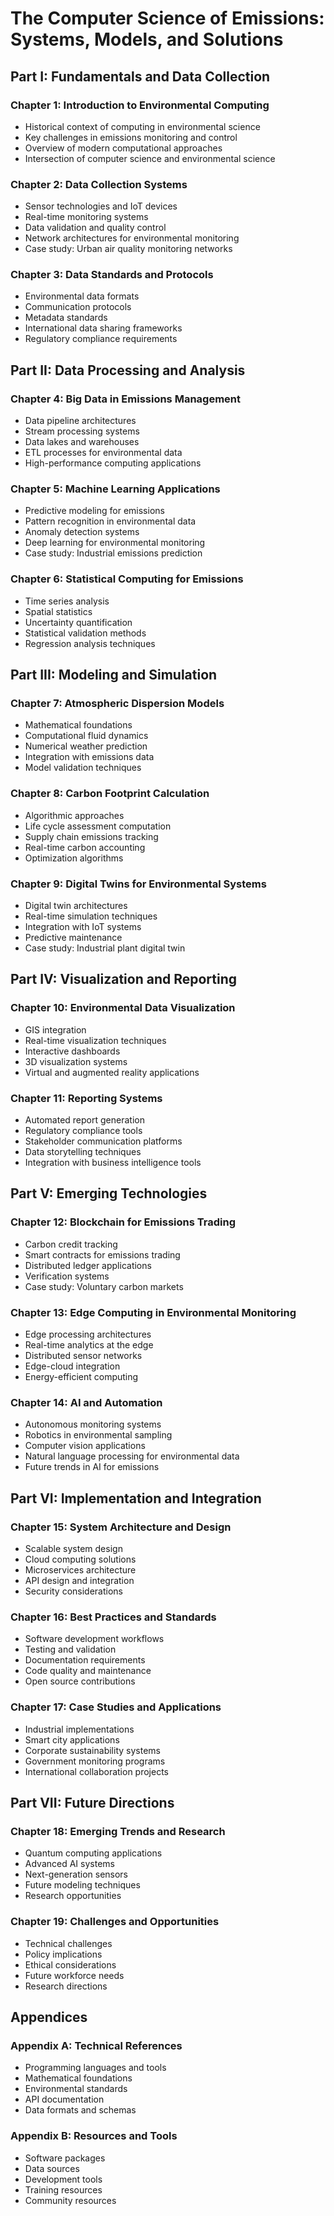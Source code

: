 # The Computer Science of Emissions: Systems, Models, and Solutions

## Part I: Fundamentals and Data Collection

### Chapter 1: Introduction to Environmental Computing

- Historical context of computing in environmental science
- Key challenges in emissions monitoring and control
- Overview of modern computational approaches
- Intersection of computer science and environmental science

### Chapter 2: Data Collection Systems

- Sensor technologies and IoT devices
- Real-time monitoring systems
- Data validation and quality control
- Network architectures for environmental monitoring
- Case study: Urban air quality monitoring networks

### Chapter 3: Data Standards and Protocols

- Environmental data formats
- Communication protocols
- Metadata standards
- International data sharing frameworks
- Regulatory compliance requirements

## Part II: Data Processing and Analysis

### Chapter 4: Big Data in Emissions Management

- Data pipeline architectures
- Stream processing systems
- Data lakes and warehouses
- ETL processes for environmental data
- High-performance computing applications

### Chapter 5: Machine Learning Applications

- Predictive modeling for emissions
- Pattern recognition in environmental data
- Anomaly detection systems
- Deep learning for environmental monitoring
- Case study: Industrial emissions prediction

### Chapter 6: Statistical Computing for Emissions

- Time series analysis
- Spatial statistics
- Uncertainty quantification
- Statistical validation methods
- Regression analysis techniques

## Part III: Modeling and Simulation

### Chapter 7: Atmospheric Dispersion Models

- Mathematical foundations
- Computational fluid dynamics
- Numerical weather prediction
- Integration with emissions data
- Model validation techniques

### Chapter 8: Carbon Footprint Calculation

- Algorithmic approaches
- Life cycle assessment computation
- Supply chain emissions tracking
- Real-time carbon accounting
- Optimization algorithms

### Chapter 9: Digital Twins for Environmental Systems

- Digital twin architectures
- Real-time simulation techniques
- Integration with IoT systems
- Predictive maintenance
- Case study: Industrial plant digital twin

## Part IV: Visualization and Reporting

### Chapter 10: Environmental Data Visualization

- GIS integration
- Real-time visualization techniques
- Interactive dashboards
- 3D visualization systems
- Virtual and augmented reality applications

### Chapter 11: Reporting Systems

- Automated report generation
- Regulatory compliance tools
- Stakeholder communication platforms
- Data storytelling techniques
- Integration with business intelligence tools

## Part V: Emerging Technologies

### Chapter 12: Blockchain for Emissions Trading

- Carbon credit tracking
- Smart contracts for emissions trading
- Distributed ledger applications
- Verification systems
- Case study: Voluntary carbon markets

### Chapter 13: Edge Computing in Environmental Monitoring

- Edge processing architectures
- Real-time analytics at the edge
- Distributed sensor networks
- Edge-cloud integration
- Energy-efficient computing

### Chapter 14: AI and Automation

- Autonomous monitoring systems
- Robotics in environmental sampling
- Computer vision applications
- Natural language processing for environmental data
- Future trends in AI for emissions

## Part VI: Implementation and Integration

### Chapter 15: System Architecture and Design

- Scalable system design
- Cloud computing solutions
- Microservices architecture
- API design and integration
- Security considerations

### Chapter 16: Best Practices and Standards

- Software development workflows
- Testing and validation
- Documentation requirements
- Code quality and maintenance
- Open source contributions

### Chapter 17: Case Studies and Applications

- Industrial implementations
- Smart city applications
- Corporate sustainability systems
- Government monitoring programs
- International collaboration projects

## Part VII: Future Directions

### Chapter 18: Emerging Trends and Research

- Quantum computing applications
- Advanced AI systems
- Next-generation sensors
- Future modeling techniques
- Research opportunities

### Chapter 19: Challenges and Opportunities

- Technical challenges
- Policy implications
- Ethical considerations
- Future workforce needs
- Research directions

## Appendices

### Appendix A: Technical References

- Programming languages and tools
- Mathematical foundations
- Environmental standards
- API documentation
- Data formats and schemas

### Appendix B: Resources and Tools

- Software packages
- Data sources
- Development tools
- Training resources
- Community resources